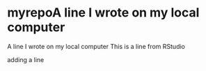 # myrepoA line I wrote on my local computer
A line I wrote on my local computer
This is a line from RStudio

adding a line
